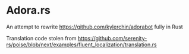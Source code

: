 # Adora.rs

An attempt to rewrite https://github.com/kylerchin/adorabot fully in Rust

Translation code stolen from https://github.com/serenity-rs/poise/blob/next/examples/fluent_localization/translation.rs
